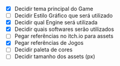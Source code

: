 
- [x] Decidir tema principal do Game
- [ ] Decidir Estilo Gráfico que será utilizado
- [x] Decidir qual Engine será utilizada
- [x] Decidir quais softwares serão utilizados
- [ ] Pegar referências no itch.io para assets
- [x] Pegar referências de Jogos 
- [ ] Decidir paleta de cores
- [ ] Decidir tamanho dos assets (px)
